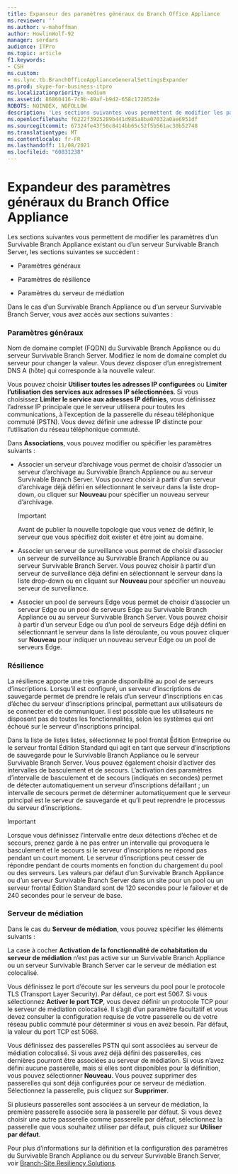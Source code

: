 ```yaml
---
title: Expanseur des paramètres généraux du Branch Office Appliance
ms.reviewer: ''
ms.author: v-mahoffman
author: HowlinWolf-92
manager: serdars
audience: ITPro
ms.topic: article
f1.keywords:
- CSH
ms.custom:
- ms.lync.tb.BranchOfficeApplianceGeneralSettingsExpander
ms.prod: skype-for-business-itpro
ms.localizationpriority: medium
ms.assetid: 86860416-7c9b-49af-b9d2-658c172852de
ROBOTS: NOINDEX, NOFOLLOW
description: 'Les sections suivantes vous permettent de modifier les paramètres d’un Survivable Branch Appliance existant ou d’un serveur Survivable Branch Server, les sections suivantes se succèdent :'
ms.openlocfilehash: f6222f3925289b441d985a8ba07032a0ae6951df
ms.sourcegitcommit: 67324fe43f50c8414bb65c52f5b561ac30b52748
ms.translationtype: MT
ms.contentlocale: fr-FR
ms.lasthandoff: 11/08/2021
ms.locfileid: "60831238"
---
```

# <a name="branch-office-appliance-general-settings-expander"></a>Expandeur des paramètres généraux du Branch Office Appliance

Les sections suivantes vous permettent de modifier les paramètres d’un Survivable Branch Appliance existant ou d’un serveur Survivable Branch Server, les sections suivantes se succèdent :

- Paramètres généraux

- Paramètres de résilience

- Paramètres du serveur de médiation


Dans le cas d’un Survivable Branch Appliance ou d’un serveur Survivable Branch Server, vous avez accès aux sections suivantes :

### <a name="general-settings"></a>Paramètres généraux

Nom de domaine complet (FQDN) du Survivable Branch Appliance ou du serveur Survivable Branch Server. Modifiez le nom de domaine complet du serveur pour changer la valeur. Vous devez disposer d’un enregistrement DNS A (hôte) qui corresponde à la nouvelle valeur.

Vous pouvez choisir **Utiliser toutes les adresses IP configurées** ou **Limiter l’utilisation des services aux adresses IP sélectionnées**. Si vous choisissez **Limiter le service aux adresses IP définies**, vous définissez l’adresse IP principale que le serveur utilisera pour toutes les communications, à l’exception de la passerelle du réseau téléphonique commuté (PSTN). Vous devez définir une adresse IP distincte pour l’utilisation du réseau téléphonique commuté.

Dans **Associations**, vous pouvez modifier ou spécifier les paramètres suivants :

- Associer un serveur d’archivage vous permet de choisir d’associer un serveur d’archivage au Survivable Branch Appliance ou au serveur Survivable Branch Server. Vous pouvez choisir à partir d’un serveur d’archivage déjà défini en sélectionnant le serveur dans la liste drop-down, ou cliquer sur **Nouveau** pour spécifier un nouveau serveur d’archivage.

    > [!IMPORTANT]
    > Avant de publier la nouvelle topologie que vous venez de définir, le serveur que vous spécifiez doit exister et être joint au domaine.

- Associer un serveur de surveillance vous permet de choisir d’associer un serveur de surveillance au Survivable Branch Appliance ou au serveur Survivable Branch Server. Vous pouvez choisir à partir d’un serveur de surveillance déjà défini en sélectionnant le serveur dans la liste drop-down ou en cliquant sur **Nouveau** pour spécifier un nouveau serveur de surveillance.

- Associer un pool de serveurs Edge vous permet de choisir d’associer un serveur Edge ou un pool de serveurs Edge au Survivable Branch Appliance ou au serveur Survivable Branch Server. Vous pouvez choisir à partir d’un serveur Edge ou d’un pool de serveurs Edge déjà défini en sélectionnant le serveur dans la liste déroulante, ou vous pouvez cliquer sur **Nouveau** pour indiquer un nouveau serveur Edge ou un pool de serveurs Edge.

### <a name="resiliency"></a>Résilience

La résilience apporte une très grande disponibilité au pool de serveurs d’inscriptions. Lorsqu’il est configuré, un serveur d’inscriptions de sauvegarde permet de prendre le relais d’un serveur d’inscriptions en cas d’échec du serveur d’inscriptions principal, permettant aux utilisateurs de se connecter et de communiquer. Il est possible que les utilisateurs ne disposent pas de toutes les fonctionnalités, selon les systèmes qui ont échoué sur le serveur d’inscriptions principal.

Dans la liste de listes listes, sélectionnez le pool frontal Êdition Entreprise ou le serveur frontal Édition Standard qui agit en tant que serveur d’inscriptions de sauvegarde pour le Survivable Branch Appliance ou le serveur Survivable Branch Server. Vous pouvez également choisir d’activer des intervalles de basculement et de secours. L’activation des paramètres d’intervalle de basculement et de secours (indiqués en secondes) permet de détecter automatiquement un serveur d’inscriptions défaillant ; un intervalle de secours permet de déterminer automatiquement que le serveur principal est le serveur de sauvegarde et qu’il peut reprendre le processus du serveur d’inscriptions.

> [!IMPORTANT]
> Lorsque vous définissez l’intervalle entre deux détections d’échec et de secours, prenez garde à ne pas entrer un intervalle qui provoquera le basculement et le secours si le serveur d’inscriptions ne répond pas pendant un court moment. Le serveur d’inscriptions peut cesser de répondre pendant de courts moments en fonction du chargement du pool ou des serveurs. Les valeurs par défaut d’un Survivable Branch Appliance ou d’un serveur Survivable Branch Server dans un site pour un pool ou un serveur frontal Édition Standard sont de 120 secondes pour le failover et de 240 secondes pour le serveur de base.

### <a name="mediation-server"></a>Serveur de médiation

Dans le cas du **Serveur de médiation**, vous pouvez spécifier les éléments suivants :

La case à cocher **Activation de la fonctionnalité de cohabitation du serveur de médiation** n’est pas active sur un Survivable Branch Appliance ou un serveur Survivable Branch Server car le serveur de médiation est colocalisé.

Vous définissez le port d’écoute sur les serveurs du pool pour le protocole TLS (Transport Layer Security). Par défaut, ce port est 5067. Si vous sélectionnez **Activer le port TCP**, vous devez définir un protocole TCP pour le serveur de médiation colocalisé. Il s’agit d’un paramètre facultatif et vous devez consulter la configuration requise de votre passerelle ou de votre réseau public commuté pour déterminer si vous en avez besoin. Par défaut, la valeur du port TCP est 5068.

Vous définissez des passerelles PSTN qui sont associées au serveur de médiation colocalisé. Si vous avez déjà défini des passerelles, ces dernières pourront être associées au serveur de médiation. Si vous n’avez défini aucune passerelle, mais si elles sont disponibles pour la définition, vous pouvez sélectionner **Nouveau**. Vous pouvez supprimer des passerelles qui sont déjà configurées pour ce serveur de médiation. Sélectionnez la passerelle, puis cliquez sur **Supprimer**.

Si plusieurs passerelles sont associées à un serveur de médiation, la première passerelle associée sera la passerelle par défaut. Si vous devez choisir une autre passerelle comme passerelle par défaut, sélectionnez la passerelle que vous souhaitez utiliser par défaut, puis cliquez sur **Utiliser par défaut**.


Pour plus d’informations sur la définition et la configuration des paramètres du Survivable Branch Appliance ou du serveur Survivable Branch Server, voir [Branch-Site Resiliency Solutions](/previous-versions/office/lync-server-2013/lync-server-2013-branch-site-resiliency-solutions).
